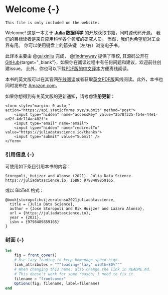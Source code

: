 # Welcome {-}

```{=comment}
This file is only included on the website.
```

Welcome! 这是一本关于 **[Julia](https://julialang.org) 数据科学** 的开放获取书籍，同时源代码开源。
我们的目标读者是来自应用科学各个领域的研究人员。
当然，我们也希望能对工业界有用。
你可以使用键盘上的箭头键（左/右）浏览电子书。

此译本主要由 [@guixinliu](https://github.com/guixinliu) 完成， [@findmyway](https://github.com/findmyway) 提供了审校, 其源码公开在 [GitHub](https://github.com/JuliaCN/JuliaDataScience){target="_blank"}，如果你在阅读过程中有任何问题和建议，欢迎前往创建issue。 此外，你也可以下载[PDF版的中文译本](https://cn.julialang.org/JuliaDataScience/juliadatascience.pdf)方便离线阅读。

本书的英文版可以在其官网[在线阅读](https://juliadatascience.io/)或者获取[英文PDF版](https://juliadatascience.io/juliadatascience.pdf)离线阅读。此外，本书也同时发布在 [Amazon.com](https://www.amazon.com/dp/B09KMRKQ96/)。

如果你想得到有关英文版的更新通知，请考虑**注册更新**：

```{=html}
<form style="margin: 0 auto;" action="https://api.staticforms.xyz/submit" method="post">
    <input type="hidden" name="accessKey" value="2b78f325-fb4e-44e1-ad2f-4dc714ac402f">
    <input type="email" name="email">
    <input type="hidden" name="redirectTo" value="https://juliadatascience.io/thanks">
    <input type="submit" value="Submit" />
</form>
```

### 引用信息 {-}

可使用如下条目引用本书的内容：

```plaintext
Storopoli, Huijzer and Alonso (2021). Julia Data Science. https://juliadatascience.io. ISBN: 9798489859165.
```

或以 BibTeX 格式：

```plaintext
@book{storopolihuijzeralonso2021juliadatascience,
  title = {Julia Data Science},
  author = {Jose Storopoli and Rik Huijzer and Lazaro Alonso},
  url = {https://juliadatascience.io},
  year = {2021},
  isbn = {9798489859165}
}
```

### 封面 {-}

```jl
let
    fig = front_cover()
    # Use lazy loading to keep homepage speed high.
    link_attributes = """loading="lazy" width=80%"""
    # When changing this name, also change the link in README.md.
    # This doesn't work for some reason; I need to fix it.
    filename = "frontcover"
    Options(fig; filename, label=filename)
end
```

